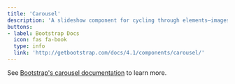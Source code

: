```yaml
---
title: 'Carousel'
description: 'A slideshow component for cycling through elements—images or slides of text—like a carousel.'
buttons: 
- label: Bootstrap Docs
  icon: fas fa-book   
  type: info   
  link: 'http://getbootstrap.com/docs/4.1/components/carousel/'
---
```


See [Bootstrap's carousel documentation](http://getbootstrap.com/docs/4.1/components/carousel/) to learn more.
